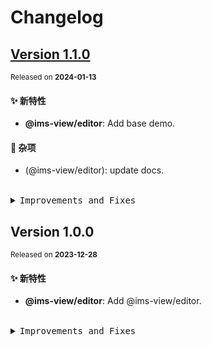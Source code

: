 # Changelog

## [Version&nbsp;1.1.0](https://github.com/eternallycyf/ims-editor/compare/@ims-view/editor@1.0.0...@ims-view/editor@1.1.0)

<sup>Released on **2024-01-13**</sup>

#### ✨ 新特性

- **@ims-view/editor**: Add base demo.

#### 🔖 杂项

- (@ims-view/editor): update docs.

<br/>

<details>
<summary><kbd>Improvements and Fixes</kbd></summary>

#### What's improved

- **@ims-view/editor**: Add base demo ([9287eb8](https://github.com/eternallycyf/ims-editor/commit/9287eb8))

#### Chores

- (@ims-view/editor): update docs ([4d7d009](https://github.com/eternallycyf/ims-editor/commit/4d7d009))

</details>

## Version&nbsp;1.0.0

<sup>Released on **2023-12-28**</sup>

#### ✨ 新特性

- **@ims-view/editor**: Add @ims-view/editor.

<br/>

<details>
<summary><kbd>Improvements and Fixes</kbd></summary>

#### What's improved

- **@ims-view/editor**: Add @ims-view/editor ([db80ad0](https://github.com/eternallycyf/ims-editor/commit/db80ad0))

</details>
